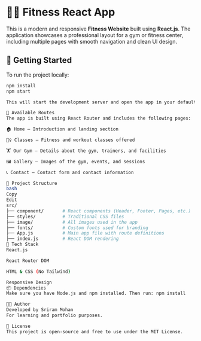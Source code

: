 # 🏋️‍♂️ Fitness React App

This is a modern and responsive **Fitness Website** built using **React.js**. The application showcases a professional layout for a gym or fitness center, including multiple pages with smooth navigation and clean UI design.

## 🚀 Getting Started

To run the project locally:

```bash
npm install
npm start

This will start the development server and open the app in your default browser.

🧭 Available Routes
The app is built using React Router and includes the following pages:

🏠 Home – Introduction and landing section

🧘‍♀️ Classes – Fitness and workout classes offered

🏋️ Our Gym – Details about the gym, trainers, and facilities

🖼️ Gallery – Images of the gym, events, and sessions

📞 Contact – Contact form and contact information

📁 Project Structure
bash
Copy
Edit
src/
├── component/       # React components (Header, Footer, Pages, etc.)
├── styles/          # Traditional CSS files
├── image/           # All images used in the app
├── fonts/           # Custom fonts used for branding
├── App.js           # Main app file with route definitions
├── index.js         # React DOM rendering
🎨 Tech Stack
React.js

React Router DOM

HTML & CSS (No Tailwind)

Responsive Design
📦 Dependencies
Make sure you have Node.js and npm installed. Then run: npm install

👨‍💻 Author
Developed by Sriram Mohan
For learning and portfolio purposes.

📃 License
This project is open-source and free to use under the MIT License.
